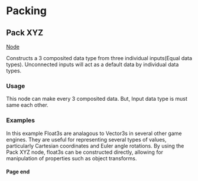# Packing

<!-- panels:start -->
<!-- div:title-panel -->
## Pack XYZ

<!-- div:right-panel -->
[Node](../_template/nodes/Root/Operators/Packing/README.md#ProtoFlux.Runtimes.Execution.Nodes.Operators.Pack_Bool3 ':include')

<!-- div:left-panel -->
Constructs a 3 composited data type from three individual inputs(Equal data types). Unconnected inputs will act as a default data by individual data types.

### Usage

This node can make every 3 composited data. But, Input data type is must
same each other.

### Examples

In this example Float3s are analagous to Vector3s in several other game
engines. They are useful for representing several types of values,
particularly Cartesian coordinates and Euler angle rotations. By using
the Pack XYZ node, float3s can be constructed directly, allowing for
manipulation of properties such as object transforms.
<!-- panels:end -->

#### Page end

